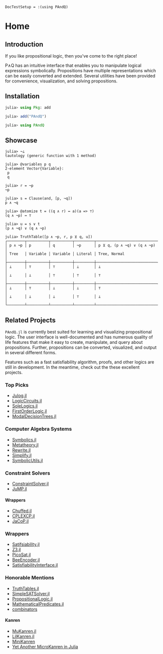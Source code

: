 
```@meta
DocTestSetup = :(using PAndQ)
```

# Home

## Introduction

If you like propositional logic, then you've come to the right place!

P∧Q has an intuitive interface that enables you to manipulate logical expressions symbolically. Propositions have multiple representations which can be easily converted and extended. Several utilities have been provided for convenience, visualization, and solving propositions.

## Installation

```julia
julia> using Pkg: add

julia> add("PAndQ")

julia> using PAndQ
```

## Showcase

```jldoctest
julia> ¬⊥
tautology (generic function with 1 method)

julia> @variables p q
2-element Vector{Variable}:
 p
 q

julia> r = ¬p
¬p

julia> s = Clause(and, [p, ¬q])
p ∧ ¬q

julia> @atomize t = ((q ∧ r) ↔ a)(a => ⊤)
(q ∧ ¬p) ↔ ⊤

julia> u = s ∨ t
(p ∧ ¬q) ∨ (q ∧ ¬p)

julia> TruthTable([p ∧ ¬p, r, p ⊻ q, u])
┌────────┬──────────┬──────────┬─────────┬────────────────────────────┐
│ p ∧ ¬p │ p        │ q        │ ¬p      │ p ⊻ q, (p ∧ ¬q) ∨ (q ∧ ¬p) │
│ Tree   │ Variable │ Variable │ Literal │ Tree, Normal               │
├────────┼──────────┼──────────┼─────────┼────────────────────────────┤
│ ⊥      │ ⊤        │ ⊤        │ ⊥       │ ⊥                          │
│ ⊥      │ ⊥        │ ⊤        │ ⊤       │ ⊤                          │
├────────┼──────────┼──────────┼─────────┼────────────────────────────┤
│ ⊥      │ ⊤        │ ⊥        │ ⊥       │ ⊤                          │
│ ⊥      │ ⊥        │ ⊥        │ ⊤       │ ⊥                          │
└────────┴──────────┴──────────┴─────────┴────────────────────────────┘
```

## Related Projects

`PAndQ.jl` is currently best suited for learning and visualizing propositional logic. The user interface is well-documented and has numerous quality of life features that make it easy to create, manipulate, and query about propositions. Further, propositions can be converted, visualized, and output in several different forms.

Features such as a fast satisfiability algorithm, proofs, and other logics are still in development. In the meantime, check out the these excellent projects.

### Top Picks

- [Julog.jl](https://github.com/ztangent/Julog.jl)
- [LogicCircuits.jl](https://github.com/Juice-jl/LogicCircuits.jl)
- [SoleLogics.jl](https://github.com/aclai-lab/SoleLogics.jl)
- [FirstOrderLogic.jl](https://github.com/roberthoenig/FirstOrderLogic.jl)
- [ModalDecisionTrees.jl](https://github.com/aclai-lab/ModalDecisionTrees.jl)

### Computer Algebra Systems

- [Symbolics.jl](https://github.com/JuliaSymbolics/Symbolics.jl)
- [Metatheory.jl](https://github.com/JuliaSymbolics/Metatheory.jl)
- [Rewrite.jl](https://github.com/HarrisonGrodin/Rewrite.jl)
- [Simplify.jl](https://github.com/HarrisonGrodin/Simplify.jl)
- [SymbolicUtils.jl](https://github.com/JuliaSymbolics/SymbolicUtils.jl)

### Constraint Solvers

- [ConstraintSolver.jl](https://github.com/Wikunia/ConstraintSolver.jl)
- [JuMP.jl](https://github.com/jump-dev/JuMP.jl)

#### Wrappers

- [Chuffed.jl](https://github.com/JuliaConstraints/Chuffed.jl)
- [CPLEXCP.jl](https://github.com/JuliaConstraints/CPLEXCP.jl)
- [JaCoP.jl](https://github.com/JuliaConstraints/JaCoP.jl)

### Wrappers

- [Satifsiability.jl](https://github.com/elsoroka/Satisfiability.jl)
- [Z3.jl](https://github.com/ahumenberger/Z3.jl)
- [PicoSat.jl](https://github.com/sisl/PicoSAT.jl)
- [BeeEncoder.jl](https://github.com/newptcai/BeeEncoder.jl)
- [SatisfiabilityInterface.jl](https://github.com/dpsanders/SatisfiabilityInterface.jl)

### Honorable Mentions

- [TruthTables.jl](https://github.com/eliascarv/TruthTables.jl)
- [SimpleSATSolver.jl](https://github.com/dpsanders/SimpleSATSolver.jl)
- [PropositionalLogic.jl](https://github.com/mossr/PropositionalLogic.jl)
- [MathematicalPredicates.jl](https://github.com/JuliaReach/MathematicalPredicates.jl)
- [combinators](https://git.devin.gay/devin/combinators)

#### Kanren

- [MuKanren.jl](https://github.com/latticetower/MuKanren.jl)
- [LilKanren.jl](https://github.com/habemus-papadum/LilKanren.jl)
- [MiniKanren](https://github.com/RAbraham/MiniKanren)
- [Yet Another MicroKanren in Julia](https://www.philipzucker.com/yet-another-microkanren-in-julia/)
